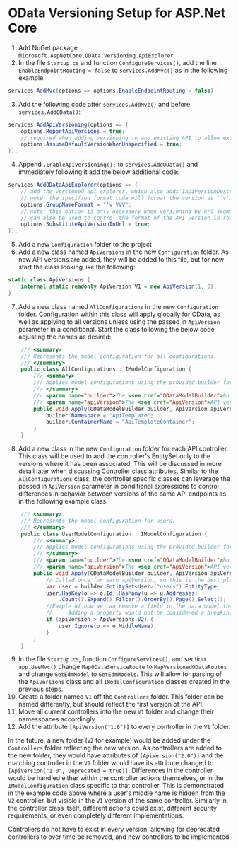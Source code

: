 # OData Versioning Setup for ASP.Net Core

1. Add NuGet package `Microsoft.AspNetCore.OData.Versioning.ApiExplorer`
2. In the file `Startup.cs` and function `ConfigureServices()`, add the line `EnableEndpointRouting = false` to `services.AddMvc()` as in the following example:

```cs
services.AddMvc(options => options.EnableEndpointRouting = false)
```

3. Add the following code after `services.AddMvc()` and before `services.AddOData()`:

```cs
services.AddApiVersioning(options => {
    options.ReportApiVersions = true;
    // required when adding versioning to and existing API to allow existing non-versioned queries to succeed (not error with no version specified)
    options.AssumeDefaultVersionWhenUnspecified = true;
});
```

4. Append `.EnableApiVersioning();` to `services.AddOData()` and immediately following it add the below additional code:

```cs
services.AddODataApiExplorer(options => {
    // add the versioned api explorer, which also adds IApiVersionDescriptionProvider service
    // note: the specified format code will format the version as "'v'major[.minor][-status]"
    options.GroupNameFormat = "'v'VVV";
    // note: this option is only necessary when versioning by url segment. the SubstitutionFormat
    // can also be used to control the format of the API version in route templates
    options.SubstituteApiVersionInUrl = true;
});
```

5. Add a new `Configuration` folder to the project
6. Add a new class named `ApiVersions` in the new `Configuration` folder.  As new API versions are added, they will be added to this file, but for now start the class looking like the following:

```cs
static class ApiVersions {
    internal static readonly ApiVersion V1 = new ApiVersion(1, 0);
}
```

7. Add a new class named `AllConfigurations` in the new `Configuration` folder.  Configuration within this class will apply globally for OData, as well as applying to all versions unless using the passed in `ApiVersion` parameter in a conditional.  Start the class following the below code adjusting the names as desired:

```cs
    /// <summary>
    /// Represents the model configuration for all configurations.
    /// </summary>
    public class AllConfigurations : IModelConfiguration {
        /// <summary>
        /// Applies model configurations using the provided builder for the specified API version.
        /// </summary>
        /// <param name="builder">The <see cref="ODataModelBuilder">builder</see> used to apply configurations.</param>
        /// <param name="apiVersion">The <see cref="ApiVersion">API version</see> associated with the <paramref name="builder"/>.</param>
        public void Apply(ODataModelBuilder builder, ApiVersion apiVersion) {
            builder.Namespace = "ApiTemplate";
            builder.ContainerName = "ApiTemplateContainer";
        }
    }
```

8. Add a new class in the new `Configuration` folder for each API controller.  This class will be used to add the controller's EntitySet only to the versions where it has been associated.  This will be discussed in more detail later when discussing Controller class attributes.  Similar to the `AllConfigurations` class, the controller specific classes can leverage the passed in `ApiVersion` parameter in conditional expressions to control differences in behavior between versions of the same API endpoints as in the following example class:

```cs
    /// <summary>
    /// Represents the model configuration for users.
    /// </summary>
    public class UserModelConfiguration : IModelConfiguration {
        /// <summary>
        /// Applies model configurations using the provided builder for the specified API version.
        /// </summary>
        /// <param name="builder">The <see cref="ODataModelBuilder">builder</see> used to apply configurations.</param>
        /// <param name="apiVersion">The <see cref="ApiVersion">API version</see> associated with the <paramref name="builder"/>.</param>
        public void Apply(ODataModelBuilder builder, ApiVersion apiVersion) {
            // Called once for each apiVersion, so this is the best place to define the EntiitySet differences from version to version
            var user = builder.EntitySet<User>("users").EntityType;
            user.HasKey(o => o.Id).HasMany(u => u.Addresses)
                .Count().Expand().Filter().OrderBy().Page().Select();
            //Eample of how we can remove a field in the data model that may still exist in the database, supporting zero downtime deployments
            //     Adding a property would not be considered a breaking change and not warrant a new ApiVersion
            if (apiVersion > ApiVersions.V2) {
                user.Ignore(o => o.MiddleName);
            }
        }
    }
```

9. In the file `Startup.cs`, function `ConfigureServices()`, and section `app.UseMvc()` change `MapODataServiceRoute` to `MapVersionedODataRoutes` and change `GetEdmModel` to `GetEdmModels`.  This will allow for parsing of the `ApiVersions` class and all `IModelConfiguration` classes created in the previous steps.
10. Create a folder named `V1` off the `Controllers` folder.  This folder can be named differently, but should reflect the first version of the API.
11. Move all current controllers into the new `V1` folder and change their namesspaces accordingly.
12. Add the attribute `[ApiVersion("1.0")]` to every controller in the `V1` folder.  

In the future, a new folder (`V2` for example) would be added under the `Controllers` folder reflecting the new version. As controllers are added to the new folder, they would have attributes of `[ApiVersion("2.0")]` and the matching controller in the `V1` folder would have its attribute changed to `[ApiVersion("1.0", Deprecated = true)]`.  Differences in the controller would be handled either within the controller actions themselves, or in the `IModelConfiguration` class specific to that controller.  This is demonstrated in the example code above where a user's middle name is hidden from the `V2` controller, but visible in the `V1` version of the same controller.  Similarly in the controller class itself, different actions could exist, different security requirements, or even completely different implementations.

Controllers do not have to exist in every version, allowing for deprecated controllers to over time be removed, and new controllers to be implemented
